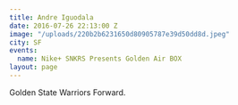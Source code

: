 ```yaml
---
title: Andre Iguodala
date: 2016-07-26 22:13:00 Z
image: "/uploads/220b2b6231650d80905787e39d50dd8d.jpeg"
city: SF
events:
  name: Nike+ SNKRS Presents Golden Air BOX
layout: page
---
```


Golden State Warriors Forward. 